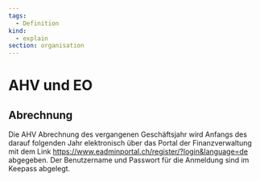 ```yaml
---
tags:
  - Definition
kind:
  - explain
section: organisation
---
```

# AHV und EO

## Abrechnung 

Die AHV Abrechnung des vergangenen Geschäftsjahr wird Anfangs des darauf folgenden  Jahr elektronisch über das Portal der Finanzverwaltung mit dem Link <https://www.eadminportal.ch/register/?login&language=de> abgegeben. Der Benutzername und Passwort für die Anmeldung sind im Keepass abgelegt.